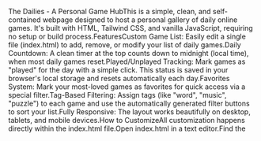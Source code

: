 The Dailies - A Personal Game HubThis is a simple, clean, and self-contained webpage designed to host a personal gallery of daily online games. It's built with HTML, Tailwind CSS, and vanilla JavaScript, requiring no setup or build process.FeaturesCustom Game List: Easily edit a single file (index.html) to add, remove, or modify your list of daily games.Daily Countdown: A clean timer at the top counts down to midnight (local time), when most daily games reset.Played/Unplayed Tracking: Mark games as "played" for the day with a simple click. This status is saved in your browser's local storage and resets automatically each day.Favorites System: Mark your most-loved games as favorites for quick access via a special filter.Tag-Based Filtering: Assign tags (like "word", "music", "puzzle") to each game and use the automatically generated filter buttons to sort your list.Fully Responsive: The layout works beautifully on desktop, tablets, and mobile devices.How to CustomizeAll customization happens directly within the index.html file.Open index.html in a text editor.Find the <script> tag at the bottom of the file.The very first thing inside the script is a JavaScript array called const games = [...].To add a new game, add a new entry to the array like this:{ 
  name: "New Game Name", 
  url: "[https://example.com](https://example.com)", 
  description: "A short description of the game.", 
  tags: ["tag1", "tag2"] 
},
That's it! Save the file, and your changes will be live. The tag filter buttons are generated automatically from the tags you provide.Made with Gemini